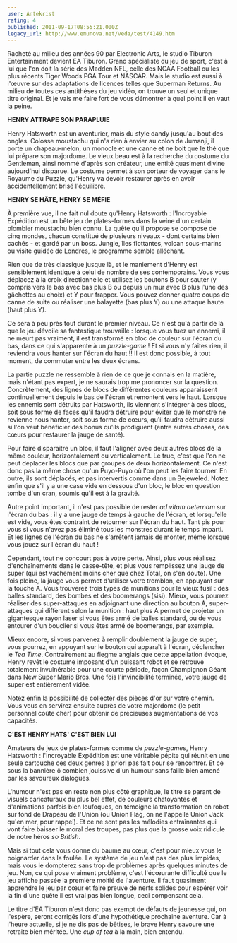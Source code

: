```yaml
---
user: Antekrist
rating: 4
published: 2011-09-17T08:55:21.000Z
legacy_url: http://www.emunova.net/veda/test/4149.htm
---
```

Racheté au milieu des années 90 par Electronic Arts, le studio Tiburon Entertainment devient EA Tiburon. Grand spécialiste du jeu de sport, c'est à lui que l'on doit la série des Madden NFL, celle des NCAA Football ou les plus récents Tiger Woods PGA Tour et NASCAR. Mais le studio est aussi à l'œuvre sur des adaptations de licences telles que Superman Returns. Au milieu de toutes ces antithèses du jeu vidéo, on trouve un seul et unique titre original. Et je vais me faire fort de vous démontrer à quel point il en vaut la peine.  

  

**HENRY ATTRAPE SON PARAPLUIE**  

Henry Hatsworth est un aventurier, mais du style dandy jusqu'au bout des ongles. Colosse moustachu qui n'a rien à envier au colon de Jumanji, il porte un chapeau-melon, un monocle et une canne et ne boit que le thé que lui prépare son majordome. Le vieux beau est à la recherche du costume du Gentleman, ainsi nommé d'après son créateur, une entité quasiment divine aujourd'hui disparue. Le costume permet à son porteur de voyager dans le Royaume du Puzzle, qu'Henry va devoir restaurer après en avoir accidentellement brisé l'équilibre.  

  

**HENRY SE HÂTE, HENRY SE MÉFIE**  

À première vue, il ne fait nul doute qu'Henry Hatsworth : l'Incroyable Expédition est un bête jeu de plates-formes dans la veine d'un certain plombier moustachu bien connu. La quête qu'il propose se compose de cinq mondes, chacun constitué de plusieurs niveaux - dont certains bien cachés - et gardé par un boss. Jungle, îles flottantes, volcan sous-marins ou visite guidée de Londres, le programme semble alléchant.  

Rien que de très classique jusque là, et le maniement d'Henry est sensiblement identique à celui de nombre de ses contemporains. Vous vous déplacez à la croix directionnelle et utilisez les boutons B pour sauter (y compris vers le bas avec bas plus B ou depuis un mur avec B plus l'une des gâchettes au choix) et Y pour frapper. Vous pouvez donner quatre coups de canne de suite ou réaliser une balayette (bas plus Y) ou une attaque haute (haut plus Y).  

Ce sera à peu près tout durant le premier niveau. Ce n'est qu'à partir de là que le jeu dévoile sa fantastique trouvaille : lorsque vous tuez un ennemi, il ne meurt pas vraiment, il est transformé en bloc de couleur sur l'écran du bas, dans ce qui s'apparente à un _puzzle-game_ ! Et si vous n'y faites rien, il reviendra vous hanter sur l'écran du haut !! Il est donc possible, à tout moment, de commuter entre les deux écrans.  

La partie puzzle ne ressemble à rien de ce que je connais en la matière, mais n'étant pas expert, je ne saurais trop me prononcer sur la question. Concrètement, des lignes de blocs de différentes couleurs apparaissent continuellement depuis le bas de l'écran et remontent vers le haut. Lorsque les ennemis sont détruits par Hatsworth, ils viennent s'intégrer à ces blocs, soit sous forme de faces qu'il faudra détruire pour éviter que le monstre ne revienne nous hanter, soit sous forme de cœurs, qu'il faudra détruire aussi si l'on veut bénéficier des bonus qu'ils prodiguent (entre autres choses, des cœurs pour restaurer la jauge de santé).  

Pour faire disparaître un bloc, il faut l'aligner avec deux autres blocs de la même couleur, horizontalement ou verticalement. Le truc, c'est que l'on ne peut déplacer les blocs que par groupes de deux horizontalement. Ce n'est donc pas la même chose qu'un Puyo-Puyo où l'on peut les faire tourner. En outre, ils sont déplacés, et pas intervertis comme dans un Bejeweled. Notez enfin que s'il y a une case vide en dessous d'un bloc, le bloc en question tombe d'un cran, soumis qu'il est à la gravité.  

Autre point important, il n'est pas possible de rester _ad vitam aeternam_ sur l'écran du bas : il y a une jauge de temps à gauche de l'écran, et lorsqu'elle est vide, vous êtes contraint de retourner sur l'écran du haut. Tant pis pour vous si vous n'avez pas éliminé tous les monstres durant le temps imparti. Et les lignes de l'écran du bas ne s'arrêtent jamais de monter, même lorsque vous jouez sur l'écran du haut !  

Cependant, tout ne concourt pas à votre perte. Ainsi, plus vous réalisez d'enchaînements dans le casse-tête, et plus vous remplissez une jauge de super (qui est vachement moins cher que chez Total, on s'en doute). Une fois pleine, la jauge vous permet d'utiliser votre tromblon, en appuyant sur la touche A. Vous trouverez trois types de munitions pour le vieux fusil : des balles standard, des bombes et des boomerangs (sisi). Mieux, vous pourrez réaliser des super-attaques en adjoignant une direction au bouton A, super-attaques qui diffèrent selon la munition : haut plus A permet de projeter un gigantesque rayon laser si vous êtes armé de balles standard, ou de vous entourer d'un bouclier si vous êtes armé de boomerangs, par exemple.  

Mieux encore, si vous parvenez à remplir doublement la jauge de super, vous pourrez, en appuyant sur le bouton qui apparaît à l'écran, déclencher le _Tea Time_. Contrairement au flegme anglais que cette appellation évoque, Henry revêt le costume imposant d'un puissant robot et se retrouve totalement invulnérable pour une courte période, façon Champignon Géant dans New Super Mario Bros. Une fois l'invincibilité terminée, votre jauge de super est entièrement vidée.  

Notez enfin la possibilité de collecter des pièces d'or sur votre chemin. Vous vous en servirez ensuite auprès de votre majordome (le petit personnel coûte cher) pour obtenir de précieuses augmentations de vos capacités.  

  

**C'EST HENRY HATS' C'EST BIEN LUI**  

Amateurs de jeux de plates-formes comme de _puzzle-games_, Henry Hatsworth : l'Incroyable Expédition est une véritable pépite qui réunit en une seule cartouche ces deux genres à priori pas fait pour se rencontrer. Et ce sous la bannière ô combien jouissive d'un humour sans faille bien amené par les savoureux dialogues.  

L'humour n'est pas en reste non plus côté graphique, le titre se parant de visuels caricaturaux du plus bel effet, de couleurs chatoyantes et d'animations parfois bien loufoques, en témoigne la transformation en robot sur fond de Drapeau de l'Union (ou Union Flag, on ne l'appelle Union Jack qu'en mer, pour rappel). Et ce ne sont pas les mélodies entraînantes qui vont faire baisser le moral des troupes, pas plus que la grosse voix ridicule de notre héros _so British_.  

Mais si tout cela vous donne du baume au cœur, c'est pour mieux vous le poignarder dans la foulée. Le système de jeu n'est pas des plus limpides, mais vous le dompterez sans trop de problèmes après quelques minutes de jeu. Non, ce qui pose vraiment problème, c'est l'écœurante difficulté que le jeu affiche passée la première moitié de l'aventure. Il faut quasiment apprendre le jeu par cœur et faire preuve de nerfs solides pour espérer voir la fin d'une quête il est vrai pas bien longue, ceci compensant cela.  

Le titre d'EA Tiburon n'est donc pas exempt de défauts de jeunesse qui, on l'espère, seront corrigés lors d'une hypothétique prochaine aventure. Car à l'heure actuelle, si je ne dis pas de bêtises, le brave Henry savoure une retraite bien méritée. Une _cup of tea_ à la main, bien entendu.